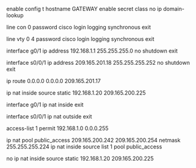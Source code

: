 enable
config t
hostname GATEWAY
enable secret class
no ip domain-lookup

line con 0
password cisco
login
logging synchronous
exit

line vty 0 4
password cisco
login
logging synchronous
exit

interface g0/1
ip address 192.168.1.1 255.255.255.0
no shutdown
exit

interface s0/0/1
ip address 209.165.201.18 255.255.255.252
no shutdown
exit

ip route 0.0.0.0 0.0.0.0 209.165.201.17

ip nat inside source static 192.168.1.20 209.165.200.225

interface g0/1
ip nat inside
exit

interface s0/0/1
ip nat outside
exit

access-list 1 permit 192.168.1.0 0.0.0.255

ip nat pool public_access 209.165.200.242 209.165.200.254 netmask 255.255.255.224
ip nat inside source list 1 pool public_access

no ip nat inside source static 192.168.1.20 209.165.200.225
